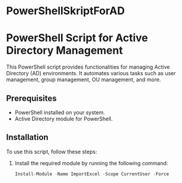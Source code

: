 # PowerShellSkriptForAD

# PowerShell Script for Active Directory Management

This PowerShell script provides functionalities for managing Active Directory (AD) environments. It automates various tasks such as user management, group management, OU management, and more.

## Prerequisites

- PowerShell installed on your system.
- Active Directory module for PowerShell.

## Installation

To use this script, follow these steps:

1. Install the required module by running the following command:

   ```powershell
   Install-Module -Name ImportExcel -Scope CurrentUser -Force
